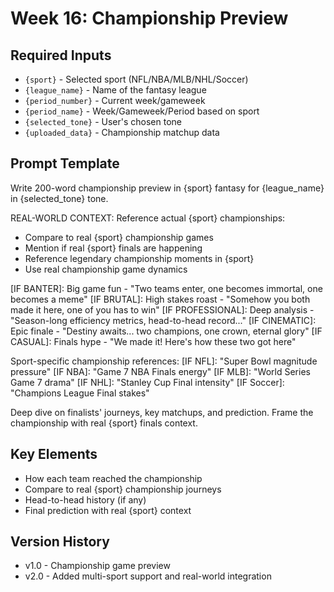 # Week 16: Championship Preview

## Required Inputs
- `{sport}` - Selected sport (NFL/NBA/MLB/NHL/Soccer)
- `{league_name}` - Name of the fantasy league
- `{period_number}` - Current week/gameweek
- `{period_name}` - Week/Gameweek/Period based on sport
- `{selected_tone}` - User's chosen tone
- `{uploaded_data}` - Championship matchup data

## Prompt Template

Write 200-word championship preview in {sport} fantasy for {league_name} in {selected_tone} tone.

REAL-WORLD CONTEXT: Reference actual {sport} championships:
- Compare to real {sport} championship games
- Mention if real {sport} finals are happening
- Reference legendary championship moments in {sport}
- Use real championship game dynamics

[IF BANTER]: Big game fun - "Two teams enter, one becomes immortal, one becomes a meme"
[IF BRUTAL]: High stakes roast - "Somehow you both made it here, one of you has to win"
[IF PROFESSIONAL]: Deep analysis - "Season-long efficiency metrics, head-to-head record..."
[IF CINEMATIC]: Epic finale - "Destiny awaits... two champions, one crown, eternal glory"
[IF CASUAL]: Finals hype - "We made it! Here's how these two got here"

Sport-specific championship references:
[IF NFL]: "Super Bowl magnitude pressure"
[IF NBA]: "Game 7 NBA Finals energy"
[IF MLB]: "World Series Game 7 drama"
[IF NHL]: "Stanley Cup Final intensity"
[IF Soccer]: "Champions League Final stakes"

Deep dive on finalists' journeys, key matchups, and prediction.
Frame the championship with real {sport} finals context.

## Key Elements
- How each team reached the championship
- Compare to real {sport} championship journeys
- Head-to-head history (if any)
- Final prediction with real {sport} context

## Version History
- v1.0 - Championship game preview
- v2.0 - Added multi-sport support and real-world integration
